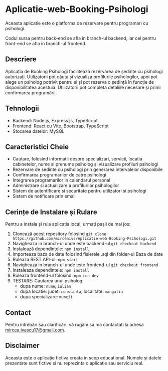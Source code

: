 # Aplicatie-web-Booking-Psihologi

Aceasta aplicatie este o platforma de rezervare pentru programari cu psihologi.

Codul sursa pentru back-end se afla in branch-ul backend, iar cel pentru front-end se afla in branch-ul frontend.
## Descriere

Aplicația de Booking Psihologi facilitează rezervarea de ședințe cu psihologi autorizați. Utilizatorii pot căuta și vizualiza profilurile psihologilor, apoi pot alege un psiholog potrivit pentru ei și pot rezerva o ședință în funcție de disponibilitatea acestuia. Utilizatorii pot completa detaliile necesare și primi confirmarea programării.

## Tehnologii

- Backend: Node.js, Express.js, TypeScript
- Frontend: React cu Vite, Bootstrap, TypeScript
- Stocarea datelor: MySQL

## Caracteristici Cheie

- Cautare, folosind informatii despre specializari, servicii, locatia cabinetelor, nume si prenume psiholog și vizualizare profiluri psihologi
- Rezervare de sedinte cu psihologi prin generarea intervalelor disponibile
- Confirmarea programarilor de catre psihologi
- Integrarea programarilor in calendarul personal
- Administrare si actualizare a profilurilor psihologilor
- Sistem de autentificare si securitate pentru utilizatori si psihologi
- Sistem de notificare prin email

## Cerințe de Instalare și Rulare

Pentru a instala și rula aplicația local, urmați pașii de mai jos:

1. Clonează acest repository folosind `git clone https://github.com/mirceaivs/Aplicatie-web-Booking-Psihologi.git`
2. Navigheaza in branch-ul unde este backend-ul `git checkout backend`
3. Instalează dependințele: `npm install`
4. Importeaza baza de date folosind fisierele .sql din folder-ul Baza de date
5. Ruleaza REST API-ul: `npm start`
6. Navigheaza in branch-ul unde este frontend-ul `git checkout frontend`
7. Instaleaza dependintele: `npm install`
8. Ruleaza frontend-ul folosind: `npm run dev`
9. TESTARE: Cautarea unui psiholog:
    - dupa nume: `nume`, `iulian`
    - dupa locatie: judet: `constanta`, localitate: `mangalia`
    - dupa specializare: `muncii`
    

## Contact

Pentru întrebări sau clarificări, vă rugăm sa ma contactati la adresa [mircea.ivascu17@gmail.com](mailto:mircea.ivascu17@gmail.com).

## Disclaimer

Aceasta este o aplicație fictiva creata in scop educational. Numele și datele prezentate sunt fictive si nu reprezinta o aplicatie sau serviciu real.


